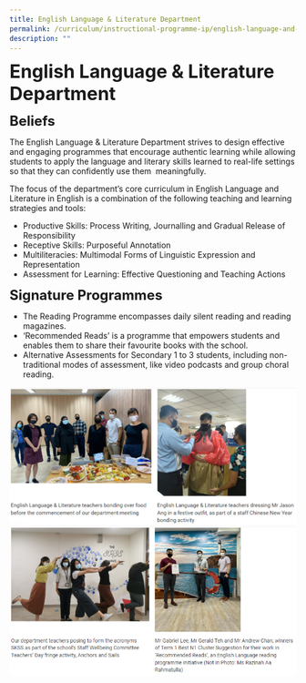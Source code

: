 ```yaml
---
title: English Language & Literature Department
permalink: /curriculum/instructional-programme-ip/english-language-and-literature-department/
description: ""
---
```

**<font size=6>English Language & Literature Department</font>**

**<font size=5>Beliefs</font>**

The English Language & Literature Department strives to design effective and engaging programmes that encourage authentic learning while allowing students to apply the language and literary skills learned to real-life settings so that they can confidently use them  meaningfully.   

The focus of the department’s core curriculum in English Language and Literature in English is a combination of the following teaching and learning strategies and tools: 

*   Productive Skills: Process Writing, Journalling and Gradual Release of Responsibility 
*   Receptive Skills: Purposeful Annotation
*   Multiliteracies: Multimodal Forms of Linguistic Expression and Representation 
*   Assessment for Learning: Effective Questioning and Teaching Actions

**<font size=5>Signature Programmes</font>**

*   The Reading Programme encompasses daily silent reading and reading magazines.
*   ‘Recommended Reads’ is a programme that empowers students and enables them to share their favourite books with the school. 
*   Alternative Assessments for Secondary 1 to 3 students, including non-traditional modes of assessment, like video podcasts and group choral reading.


![](/images/Curriculum/EL%201.png)
![](/images/Curriculum/EL%202.png)
